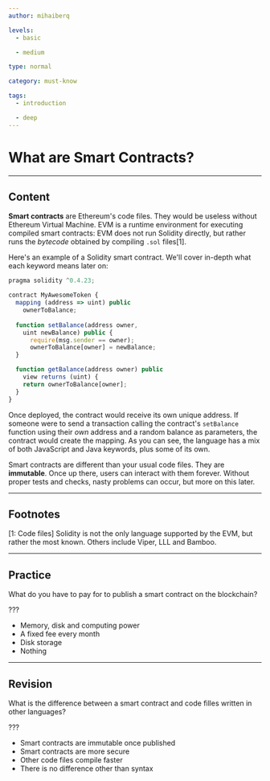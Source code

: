 ```yaml
---
author: mihaiberq

levels:
  - basic

  - medium

type: normal

category: must-know

tags:
  - introduction

  - deep
---
```


# What are Smart Contracts?

---

## Content

**Smart contracts** are Ethereum's code files. They would be useless without Ethereum Virtual Machine. EVM is a runtime environment for executing compiled smart contracts: EVM does not run Solidity directly, but rather runs the *bytecode* obtained by compiling `.sol` files[1].

Here's an example of a Solidity smart contract. We'll cover in-depth what each keyword means later on:
```javascript
pragma solidity ^0.4.23;

contract MyAwesomeToken {
  mapping (address => uint) public 
    ownerToBalance;
    
  function setBalance(address owner,
    uint newBalance) public {
      require(msg.sender == owner);
      ownerToBalance[owner] = newBalance;
  }

  function getBalance(address owner) public
    view returns (uint) {
    return ownerToBalance[owner];
  }
}
```
Once deployed, the contract would receive its own unique address. If someone were to send a transaction calling the contract's `setBalance` function using their *own* address and a random balance as parameters, the contract would create the mapping. As you can see, the language has a mix of both JavaScript and Java keywords, plus some of its own.

Smart contracts are different than your usual code files. They are **immutable**. Once up there, users can interact with them forever. Without proper tests and checks, nasty problems can occur, but more on this later.

---
## Footnotes
[1: Code files]
Solidity is not the only language supported by the EVM, but rather the most known. Others include Viper, LLL and Bamboo.

---

## Practice

What do you have to pay for to publish a smart contract on the blockchain?

???

* Memory, disk and computing power
* A fixed fee every month
* Disk storage
* Nothing

---

## Revision

What is the difference between a smart contract and code filles written in other languages?

???

* Smart contracts are immutable once published
* Smart contracts are more secure
* Other code files compile faster
* There is no difference other than syntax
